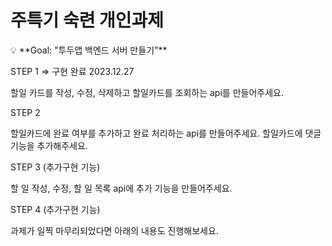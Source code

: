 # 주특기 숙련 개인과제


<aside>
💡 **Goal:  "투두앱 백엔드 서버 만들기"**


STEP 1 => 구현 완료 2023.12.27

할일 카드를 작성, 수정, 삭제하고 할일카드를 조회하는 api를 만들어주세요.

STEP 2

할일카드에 완료 여부를 추가하고 완료 처리하는 api를 만들어주세요.
할일카드에 댓글 기능을 추가해주세요.

STEP 3 (추가구현 기능)

할 일 작성, 수정, 할 일 목록 api에 추가 기능을 만들어주세요.

STEP 4 (추가구현 기능)

과제가 일찍 마무리되었다면 아래의 내용도 진행해보세요.
